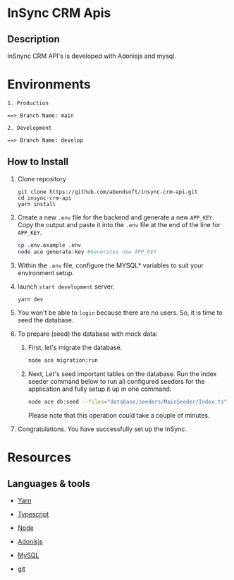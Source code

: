 # InSync CRM Apis

## Description

InSnync CRM API's is developed with Adonisjs and mysql.

# Environments

```
1. Production

==> Branch Name: main

2. Development

==> Branch Name: develop

```

## How to Install

1. Clone repository

   ```
   git clone https://github.com/abendsoft/insync-crm-api.git
   cd insync-crm-api
   yarn install
   ```

2. Create a new `.env` file for the backend and generate a new `APP_KEY`. Copy the output and paste it into the `.env` file at the end of the line for `APP_KEY`.
   ```bash
   cp .env.example .env
   node ace generate:key #Generates new APP_KEY
   ```
3. Within the `.env` file, configure the MYSQL\* variables to suit your environment setup.

4. launch `start development` server.

   ```bash
   yarn dev
   ```

5. You won't be able to `login` because there are no users. So, it is time to seed the database.

6. To prepare (seed) the database with mock data:

   1. First, let's migrate the database.

      ```bash
      node ace migration:run
      ```

   2. Next, Let's seed important tables on the database. Run the index seeder command below to run all configured seeders for the application and fully setup it up in one command:

      ```bash
      node ace db:seed --files="database/seeders/MainSeeder/Index.ts"
      ```

      Please note that this operation could take a couple of minutes.

7. Congratulations. You have successfully set up the InSync.

# Resources

## Languages & tools

- [Yarn](https://yarnpkg.com/)

- [Typescript](https://www.typescriptlang.org/)

- [Node](http://nodejs.org/)

- [Adonisjs](https://adonisjs.com/)

- [MySQL](https://www.mysql.com/)

- [git](https://git-scm.com/)
